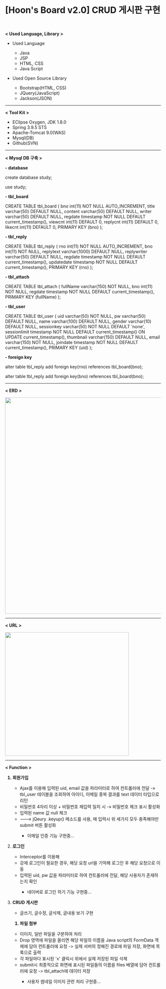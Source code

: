 # [Hoon's Board v2.0] CRUD 게시판 구현

<br>

<b>< Used Language, Library ></b>

<ul>
  <li>Used Language</li>
    <ul>
      <li>Java</li>
      <li>JSP</li>
      <li>HTML, CSS</li>
      <li>Java Script</li>
    </ul>
</ul>
<ul>
  <li>Used Open Source Library</li>
    <ul>
      <li>Bootstrap(HTML, CSS)</li>
      <li>JQuery(JavaScript)</li>
      <li>Jackson(JSON)</li>
    </ul>
</ul>

<hr>

<b>< Tool Kit ></b>

<ul>
    <li>EClipse Oxygen, JDK 1.8.0</li>
    <li>Spring 3.9.5 STS</li>
    <li>Apache-Tomcat 9.0(WAS)</li>
    <li>Mysql(DB)</li>
    <li>Github(SVN)</li>
</ul>

<hr>

<b>< Mysql DB 구축 ></b>

<p><b> - database</b><p>
create database study;

use study;

<p><b> - tbl_board</b><p>

CREATE TABLE tbl_board (
  bno int(11) NOT NULL AUTO_INCREMENT,
  title varchar(50) DEFAULT NULL,
  content varchar(50) DEFAULT NULL,
  writer varchar(50) DEFAULT NULL,
  regdate timestamp NOT NULL DEFAULT current_timestamp(),
  viewcnt int(11) DEFAULT 0,
  replycnt int(11) DEFAULT 0,
  likecnt int(11) DEFAULT 0,
    PRIMARY KEY (bno)
);


<p><b> - tbl_reply</b><p>
  
CREATE TABLE tbl_reply (
  rno int(11) NOT NULL AUTO_INCREMENT,
  bno int(11) NOT NULL,
  replytext varchar(1000) DEFAULT NULL,
  replywriter varchar(50) DEFAULT NULL,
  regdate timestamp NOT NULL DEFAULT current_timestamp(),
  updatedate timestamp NOT NULL DEFAULT current_timestamp(),
    PRIMARY KEY (rno)
);


<p><b> - tbl_attach</b><p>
  
CREATE TABLE tbl_attach (
  fullName varchar(150) NOT NULL,
  bno int(11) NOT NULL,
  regdate timestamp NOT NULL DEFAULT current_timestamp(),
    PRIMARY KEY (fullName)
);

<p><b> - tbl_user</b><p>
  
CREATE TABLE tbl_user (
  uid varchar(50) NOT NULL,
  pw varchar(50) DEFAULT NULL,
  name varchar(100) DEFAULT NULL,
  gender varchar(10) DEFAULT NULL,
  sessionkey varchar(50) NOT NULL DEFAULT 'none',
  sessionlimit timestamp NOT NULL DEFAULT current_timestamp() ON UPDATE current_timestamp(),
  thumbnail varchar(150) DEFAULT NULL,
  email varchar(150) NOT NULL,
  joindate timestamp NOT NULL DEFAULT current_timestamp(),
    PRIMARY KEY (uid)
);

<p><b> - foreign key</b></p>

alter table tbl_reply add foreign key(rno) references tbl_board(bno);

alter table tbl_reply add foreign key(bno) references tbl_board(bno);

<hr>

<b>< ERD ></b>

<img src="https://user-images.githubusercontent.com/38021616/43047553-c7078ab6-8e13-11e8-934c-449e41e32d68.JPG" width="700px;">

<hr>

<b>< URL ></b>

<img src="https://user-images.githubusercontent.com/38021616/43052493-38058086-8e61-11e8-85d2-108ff632c4b2.JPG" width="400px;">

<hr>

<b>< Function ></b>

<ol>
  <b><li>회원가입</li></b>
  <ul>
    <li>
      Ajax를 이용해 입력된 uid, email 값을 파라미터로 하여 컨트롤러에 전달 -&raquo; 
      tbl_user 테이블을 조회하여 아이디, 이메일 중복 결과를 text 데이터 타입으로 리턴
    </li>
    <li>비밀번호 4자리 이상 + 비밀번호 재입력 일치 시 -&raquo; 비밀번호 체크 표시 활성화</li>
    <li>입력된 name 값 null 체크</li>
    <li>---> jQeury .keyup() 메소드를 사용, 매 입력시 위 세가지 모두 충족해야만 submit 버튼 활성화</li>
    <ul>
     <li>이메일 인증 기능 구현중...</li>
    </ul>
   </ul>
  
  <b><li>로그인</li></b>
  <ul>
    <li>Interceptor를 이용해</li>
    <li>강제 로그인이 필요한 경우, 해당 요청 url을 기억해 로그인 후 해당 요청으로 이동</li>
    <li>입력된 uid, pw 값을 파라미터로 하여 컨트롤러에 전달, 해당 사용자가 존재하는지 확인</li>
    <ul>
      <li>네이버로 로그인 하기 기능 구현중...</li>
    </ul>
  </ul>
  
  <b><li>CRUD 게시판</li></b>
  <ul>
    <li>글쓰기, 글수정, 글삭제, 글내용 보기 구현</li>
  </ul>
  
  <ol>
  <b><li>파일 첨부</li></b>
  </ol>
  <ul>
    <li>이미지, 일반 파일을 구분하여 처리</li>
    <li>Drop 영역에 파일을 올리면 해당 파일의 이름을 Java script의 FormData 객체에 담아 컨트롤러에 요청 -> 실제 서버의 정해진 경로에 파일 저장, 화면에 목록으로 출력</li>
    <li>각 파일마다 표시된 'x' 클릭시 위에서 실제 저장된 파일 삭제</li>
    <li>submit시 최종적으로 화면에 표시된 파일들의 이름을 files 배열에 담아 컨트롤러에 요청 -> tbl_attach에 데이터 저장</li>
    <ul>
      <li>사용자 썸네일 이미지 관련 처리 구현중...</li>
    </ul>
  </ul>
</ol>



  
